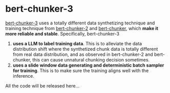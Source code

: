# bert-chunker-3
[bert-chunker-3](https://huggingface.co/tim1900/bert-chunker-3) uses a totally different data synthetizing technique and training technique from [bert-chunker-2](https://huggingface.co/tim1900/bert-chunker-2) and [bert-chunker](https://huggingface.co/tim1900/bert-chunker), which **make it more reliable and stable**. Specifically, bert-chunker-3

1. **uses a LLM to label training data**. This is to alleviate the data distribution shift where the synthetized chunk data is totally different from real data distribution, and as observed in bert-chunker-2 and bert-chunker, this can cause unnatural chunking decision sometimes. 
2. **uses a slide window data generating and deterministic batch sampler for training**. This is to make sure the training aligns well with the inference.

All the code will be released here...
